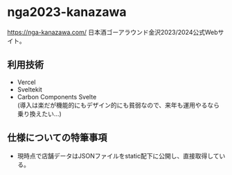 # nga2023-kanazawa
https://nga-kanazawa.com/
日本酒ゴーアラウンド金沢2023/2024公式Webサイト。

## 利用技術
- Vercel
- Sveltekit
- Carbon Components Svelte  
  (導入は楽だが機能的にもデザイン的にも貧弱なので、来年も運用やるなら乗り換えたい…)

## 仕様についての特筆事項
- 現時点で店舗データはJSONファイルをstatic配下に公開し、直接取得している。
